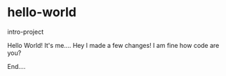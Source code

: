 # hello-world
intro-project

Hello World!
It's me....
Hey I made a few changes!
I am fine how code are you?

End....
